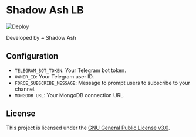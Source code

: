 # Shadow Ash LB

[![Deploy](https://www.herokucdn.com/deploy/button.svg)](https://heroku.com/deploy)

Developed by ~ Shadow Ash

## Configuration
- `TELEGRAM_BOT_TOKEN`: Your Telegram bot token.
- `OWNER_ID`: Your Telegram user ID.
- `FORCE_SUBSCRIBE_MESSAGE`: Message to prompt users to subscribe to your channel.
- `MONGODB_URL`: Your MongoDB connection URL.

## License
This project is licensed under the [GNU General Public License v3.0](LICENSE).
